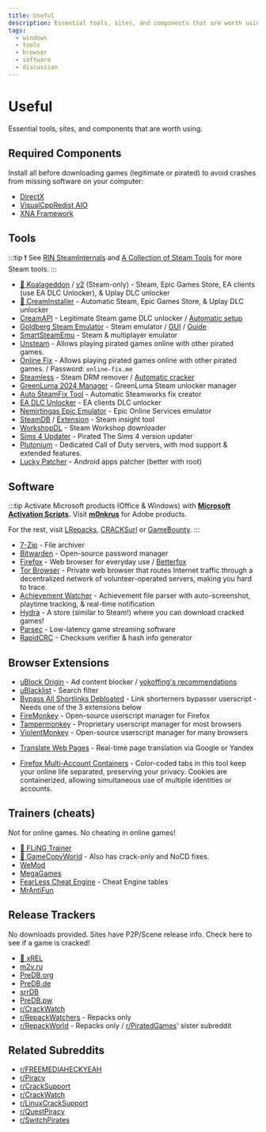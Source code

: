 ```yaml
---
title: Useful
description: Essential tools, sites, and components that are worth using.
tags:
  - windows
  - tools
  - browser
  - software
  - discussion
---
```


# Useful

Essential tools, sites, and components that are worth using.

## Required Components

Install all before downloading games (legitimate or pirated) to avoid crashes
from missing software on your computer:

- [DirectX](https://www.microsoft.com/download/details.aspx?id=35)
- [VisualCppRedist AIO](https://github.com/abbodi1406/vcredist/releases/latest)
- [XNA Framework](https://www.microsoft.com/download/details.aspx?id=20914)

## Tools

:::tip
:exclamation: See
[RIN SteamInternals](https://cs.rin.ru/forum/viewtopic.php?f=10&t=65887) and
[A Collection of Steam Tools](https://steamcommunity.com/sharedfiles/filedetails/?id=451698754)
for more Steam tools.
:::

- [🌟 Koalageddon](https://github.com/acidicoala/Koalageddon) / [v2](https://github.com/acidicoala/Koalageddon2) (Steam-only) -
  Steam, Epic Games Store, EA clients (use EA DLC Unlocker), & Uplay DLC unlocker
- [🌟 CreamInstaller](https://github.com/pointfeev/CreamInstaller) - Automatic Steam, Epic Games Store, & Uplay DLC unlocker
- [CreamAPI](https://cs.rin.ru/forum/viewtopic.php?f=29&t=70576) - Legitimate
  Steam game DLC unlocker /
  [Automatic setup](https://cs.rin.ru/forum/viewtopic.php?p=2013521)
- [Goldberg Steam Emulator](https://cs.rin.ru/forum/viewtopic.php?f=29&t=91627) -
  Steam emulator / [GUI](https://cs.rin.ru/forum/viewtopic.php?f=29&t=111152) /
  [Guide](https://rentry.co/goldberg_emulator)
- [SmartSteamEmu](https://cs.rin.ru/forum/viewtopic.php?p=2009102#p2009102) - Steam & multiplayer emulator
- [Unsteam](https://cs.rin.ru/forum/viewtopic.php?f=20&t=134707&hilit=unsteam) - Allows playing pirated games online with
  other pirated games.
- [Online Fix](https://online-fix.me) - Allows playing pirated games online with
  other pirated games. / Password: `online-fix.me`
- [Steamless](https://github.com/atom0s/Steamless) - Steam DRM remover /
  [Automatic cracker](https://github.com/oureveryday/Steam-auto-crack)
- [GreenLuma 2024 Manager](https://github.com/BlueAmulet/GreenLuma-2024-Manager) - GreenLuma Steam unlocker manager
- [Auto SteamFix Tool](https://cs.rin.ru/forum/viewtopic.php?f=29&t=97112) -
  Automatic Steamworks fix creator
- [EA DLC Unlocker](https://cs.rin.ru/forum/viewtopic.php?f=20&t=104412) - EA
  clients DLC unlocker
- [Nemirtingas Epic Emulator](https://cs.rin.ru/forum/viewtopic.php?f=29&t=105551) -
  Epic Online Services emulator
- [SteamDB](https://steamdb.info) / [Extension](https://steamdb.info/extension) - Steam insight tool
- [WorkshopDL](https://github.com/imwaitingnow/WorkshopDL) - Steam Workshop
  downloader
- [Sims 4 Updater](https://cs.rin.ru/forum/viewtopic.php?f=29&t=102519) -
  Pirated The Sims 4 version updater
- [Plutonium](https://plutonium.pw) - Dedicated Call of Duty servers, with mod
  support & extended features.
- [Lucky Patcher](https://www.luckypatchers.com) - Android apps patcher (better
  with root)

## Software

:::tip
Activate Microsoft products (Office & Windows) with **[Microsoft Activation Scripts](https://massgrave.dev).**
Visit **[m0nkrus](https://w14.monkrus.ws)** for Adobe products.

For the rest, visit [LRepacks](https://lrepacks.net),
[CRACKSurl](https://cracksurl.com) or
[GameBounty](https://gamebounty.world/software).
:::

- [7-Zip](https://7-zip.org) - File archiver
- [Bitwarden](https://bitwarden.com) - Open-source password manager
- [Firefox](https://www.mozilla.org/firefox) - Web browser for everyday use / [Betterfox](https://github.com/yokoffing/Betterfox)
- [Tor Browser](https://www.torproject.org) - Private web browser that routes
  Internet traffic through a decentralized network of volunteer-operated
  servers, making you hard to trace.
- [Achievement Watcher](https://xan105.github.io/Achievement-Watcher) -
  Achievement file parser with auto-screenshot, playtime tracking, & real-time
  notification
- [Hydra](https://github.com/hydralauncher/hydra) - A store (similar to Steam!) where you can download cracked games!
- [Parsec](https://parsec.app) - Low-latency game streaming software
- [RapidCRC](https://ov2.eu/programs/rapidcrc-unicode) - Checksum verifier &
  hash info generator

## Browser Extensions

- [uBlock Origin](https://ublockorigin.com) - Ad content blocker /
  [yokoffing's recommendations](https://github.com/yokoffing/filterlists#recommended-filters-for-ublock-origin)
- [uBlacklist](https://iorate.github.io/ublacklist/docs) - Search filter
- [Bypass All Shortlinks Debloated](https://codeberg.org/Amm0ni4/bypass-all-shortlinks-debloated) -
  Link shorterners bypasser userscript - Needs one of the 3 extensions below
- [FireMonkey](https://addons.mozilla.org/firefox/addon/firemonkey) -
  Open-source userscript manager for Firefox
- [Tampermonkey](https://www.tampermonkey.net) - Proprietary userscript manager
  for most browsers
- [ViolentMonkey](https://violentmonkey.github.io) - Open-source userscript
  manager for many browsers

<ul>
  <li id="translator"><a href="https://github.com/FilipePS/Traduzir-paginas-web">Translate Web Pages</a>
      - Real-time page translation via Google or Yandex
  </li>
</ul>

- [Firefox Multi-Account Containers](https://github.com/mozilla/multi-account-containers) -
  Color-coded tabs in this tool keep your online life separated, preserving your
  privacy. Cookies are containerized, allowing simultaneous use of multiple
  identities or accounts.

## Trainers (cheats)

Not for online games. No cheating in online games!

- [🌟 FLiNG Trainer](https://flingtrainer.com)
- [🌟 GameCopyWorld](https://gamecopyworld.com/games) - Also has crack-only and
  NoCD fixes.
- [WeMod](https://www.wemod.com)
- [MegaGames](https://megagames.com)
- [FearLess Cheat Engine](https://fearlessrevolution.com) - Cheat Engine tables
- [MrAntiFun](https://mrantifun.net)

## Release Trackers

No downloads provided. Sites have P2P/Scene release info. Check here to see if a
game is cracked!

- [🌟 xREL](https://www.xrel.to/games-release-list.html?lang=en_US)
- [m2v.ru](https://m2v.ru/?func=part&Part=3)
- [PreDB.org](https://predb.org/cats/GAMES)
- [PreDB.de](https://predb.de/section/GAMES)
- [srrDB](https://www.srrdb.com/browse/category:pc/1)
- [PreDB.pw](https://predb.pw)
- [r/CrackWatch](https://www.reddit.com/r/CrackWatch)
- [r/RepackWatchers](https://www.reddit.com/r/RepackWatchers) - Repacks only
- [r/RepackWorld](https://www.reddit.com/r/RepackWorld) - Repacks only /
  [r/PiratedGames](https://www.reddit.com/r/PiratedGames)' sister subreddit

## Related Subreddits

- [r/FREEMEDIAHECKYEAH](https://www.reddit.com/r/FREEMEDIAHECKYEAH)
- [r/Piracy](https://www.reddit.com/r/Piracy)
- [r/CrackSupport](https://www.reddit.com/r/CrackSupport)
- [r/CrackWatch](https://www.reddit.com/r/CrackWatch)
- [r/LinuxCrackSupport](https://www.reddit.com/r/LinuxCrackSupport)
- [r/QuestPiracy](https://www.reddit.com/r/QuestPiracy)
- [r/SwitchPirates](https://www.reddit.com/r/SwitchPirates)
